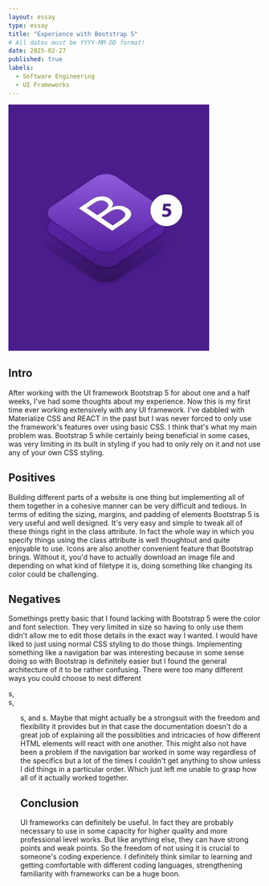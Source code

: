 ```yaml
---
layout: essay
type: essay
title: "Experience with Bootstrap 5"
# All dates must be YYYY-MM-DD format!
date: 2025-02-27
published: true
labels:
  - Software Engineering
  - UI Frameworks
---
```


<img width="400px" class="rounded float-start pe-4" src="../img/Bootstrap-5-Facebbok.jpg">

## Intro

After working with the UI framework Bootstrap 5 for about one and a half weeks, I've had some thoughts about my experience. Now this is my first time ever working extensively with any UI framework. I've dabbled with Materialize CSS and REACT in the past but I was never forced to only use the framework's features over using basic CSS. I think that's what my main problem was. Bootstrap 5 while certainly being beneficial in some cases, was very limiting in its built in styling if you had to only rely on it and not use any of your own CSS styling.

## Positives

Building different parts of a website is one thing but implementing all of them together in a cohesive manner can be very difficult and tedious. In terms of editing the sizing, margins, and padding of elements Bootstrap 5 is very useful and well designed. It's very easy and simple to tweak all of these things right in the class attribute. In fact the whole way in which you specify things using the class attribute is well thoughtout and quite enjoyable to use. Icons are also another convenient feature that Bootstrap brings. Without it, you'd have to actually download an image file and depending on what kind of filetype it is, doing something like changing its color could be challenging.

## Negatives

Somethings pretty basic that I found lacking with Bootstrap 5 were the color and font selection. They very limited in size so having to only use them didn't allow me to edit those details in the exact way I wanted. I would have liked to just using normal CSS styling to do those things. Implementing something like a navigation bar was interesting because in some sense doing so with Bootstrap is definitely easier but I found the general architecture of it to be rather confusing. There were too many different ways you could choose to nest different <div>s, <nav>s, <ul>s, and <span>s. Maybe that might actually be a strongsuit with the freedom and flexibility it provides but in that case the documentation doesn't do a great job of explaining all the possiblities and intricacies of how different HTML elements will react with one another. This might also not have been a problem if the navigation bar worked in some way regardless of the specifics but a lot of the times I couldn't get anything to show unless I did things in a particular order. Which just left me unable to grasp how all of it actually worked together.

## Conclusion

UI frameworks can definitely be useful. In fact they are probably necessary to use in some capacity for higher quality and more professional level works. But like anything else, they can have strong points and weak points. So the freedom of not using it is crucial to someone's coding experience. I definitely think similar to learning and getting comfortable with different coding languages, strengthening familiarity with frameworks can be a huge boon. 
